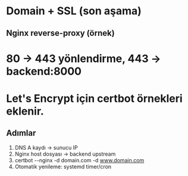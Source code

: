 # Domain + SSL (son aşama)

## Nginx reverse-proxy (örnek)
# 80 -> 443 yönlendirme, 443 -> backend:8000
# Let's Encrypt için certbot örnekleri eklenir.

## Adımlar
1) DNS A kaydı -> sunucu IP
2) Nginx host dosyası -> backend upstream
3) certbot --nginx -d domain.com -d www.domain.com
4) Otomatik yenileme: systemd timer/cron
